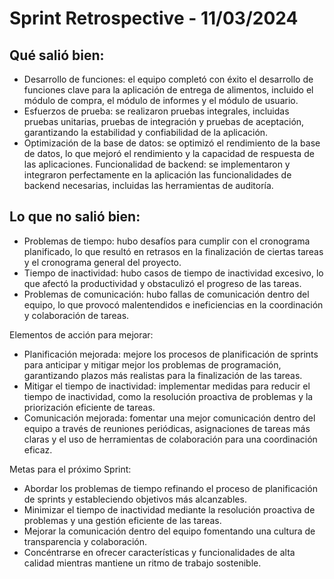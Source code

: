 # Sprint Retrospective - 11/03/2024

## Qué salió bien:

- Desarrollo de funciones: el equipo completó con éxito el desarrollo de funciones clave para la aplicación de entrega de alimentos, incluido el módulo de compra, el módulo de informes y el módulo de usuario.
- Esfuerzos de prueba: se realizaron pruebas integrales, incluidas pruebas unitarias, pruebas de integración y pruebas de aceptación, garantizando la estabilidad y confiabilidad de la aplicación.
- Optimización de la base de datos: se optimizó el rendimiento de la base de datos, lo que mejoró el rendimiento y la capacidad de respuesta de las aplicaciones.
  Funcionalidad de backend: se implementaron y integraron perfectamente en la aplicación las funcionalidades de backend necesarias, incluidas las herramientas de auditoría.

## Lo que no salió bien:

- Problemas de tiempo: hubo desafíos para cumplir con el cronograma planificado, lo que resultó en retrasos en la finalización de ciertas tareas y el cronograma general del proyecto.
- Tiempo de inactividad: hubo casos de tiempo de inactividad excesivo, lo que afectó la productividad y obstaculizó el progreso de las tareas.
- Problemas de comunicación: hubo fallas de comunicación dentro del equipo, lo que provocó malentendidos e ineficiencias en la coordinación y colaboración de tareas.

Elementos de acción para mejorar:

- Planificación mejorada: mejore los procesos de planificación de sprints para anticipar y mitigar mejor los problemas de programación, garantizando plazos más realistas para la finalización de las tareas.
- Mitigar el tiempo de inactividad: implementar medidas para reducir el tiempo de inactividad, como la resolución proactiva de problemas y la priorización eficiente de tareas.
- Comunicación mejorada: fomentar una mejor comunicación dentro del equipo a través de reuniones periódicas, asignaciones de tareas más claras y el uso de herramientas de colaboración para una coordinación eficaz.

Metas para el próximo Sprint:

- Abordar los problemas de tiempo refinando el proceso de planificación de sprints y estableciendo objetivos más alcanzables.
- Minimizar el tiempo de inactividad mediante la resolución proactiva de problemas y una gestión eficiente de las tareas.
- Mejorar la comunicación dentro del equipo fomentando una cultura de transparencia y colaboración.
- Concéntrarse en ofrecer características y funcionalidades de alta calidad mientras mantiene un ritmo de trabajo sostenible.
